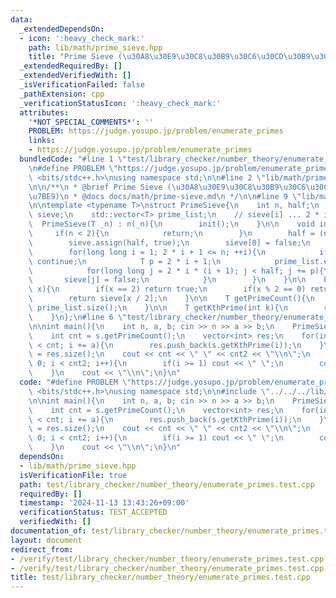 ```yaml
---
data:
  _extendedDependsOn:
  - icon: ':heavy_check_mark:'
    path: lib/math/prime_sieve.hpp
    title: "Prime Sieve (\u30A8\u30E9\u30C8\u30B9\u30C6\u30CD\u30B9\u306E\u7BE9)"
  _extendedRequiredBy: []
  _extendedVerifiedWith: []
  _isVerificationFailed: false
  _pathExtension: cpp
  _verificationStatusIcon: ':heavy_check_mark:'
  attributes:
    '*NOT_SPECIAL_COMMENTS*': ''
    PROBLEM: https://judge.yosupo.jp/problem/enumerate_primes
    links:
    - https://judge.yosupo.jp/problem/enumerate_primes
  bundledCode: "#line 1 \"test/library_checker/number_theory/enumerate_primes.test.cpp\"\
    \n#define PROBLEM \"https://judge.yosupo.jp/problem/enumerate_primes\"\n#include\
    \ <bits/stdc++.h>\nusing namespace std;\n\n#line 2 \"lib/math/prime_sieve.hpp\"\
    \n\n/**\n * @brief Prime Sieve (\u30A8\u30E9\u30C8\u30B9\u30C6\u30CD\u30B9\u306E\
    \u7BE9)\n * @docs docs/math/prime-sieve.md\n */\n\n#line 9 \"lib/math/prime_sieve.hpp\"\
    \n\ntemplate <typename T>\nstruct PrimeSieve{\n    int n, half;\n    std::vector<bool>\
    \ sieve;\n    std::vector<T> prime_list;\n    // sieve[i] ... 2 * i + 1\n\n  \
    \  PrimeSieve(T _n) : n(_n){\n        init();\n    }\n\n    void init(){\n   \
    \     if(n < 2){\n            return;\n        }\n        half = (n + 1) / 2;\n\
    \        sieve.assign(half, true);\n        sieve[0] = false;\n        prime_list.emplace_back(2);\n\
    \        for(long long i = 1; 2 * i + 1 <= n; ++i){\n            if(!sieve[i])\
    \ continue;\n            T p = 2 * i + 1;\n            prime_list.emplace_back(p);\n\
    \            for(long long j = 2 * i * (i + 1); j < half; j += p){\n         \
    \       sieve[j] = false;\n            }\n        }\n    }\n\n    bool isPrime(T\
    \ x){\n        if(x == 2) return true;\n        if(x % 2 == 0) return false;\n\
    \        return sieve[x / 2];\n    }\n\n    T getPrimeCount(){\n        return\
    \ prime_list.size();\n    }\n\n    T getKthPrime(int k){\n        return prime_list[k];\n\
    \    }\n};\n#line 6 \"test/library_checker/number_theory/enumerate_primes.test.cpp\"\
    \n\nint main(){\n    int n, a, b; cin >> n >> a >> b;\n    PrimeSieve<int> s(n);\n\
    \    int cnt = s.getPrimeCount();\n    vector<int> res;\n    for(int i = b; i\
    \ < cnt; i += a){\n        res.push_back(s.getKthPrime(i));\n    }\n    int cnt2\
    \ = res.size();\n    cout << cnt << \" \" << cnt2 << \"\\n\";\n    for(int i =\
    \ 0; i < cnt2; i++){\n        if(i >= 1) cout << \" \";\n        cout << res[i];\n\
    \    }\n    cout << \"\\n\";\n}\n"
  code: "#define PROBLEM \"https://judge.yosupo.jp/problem/enumerate_primes\"\n#include\
    \ <bits/stdc++.h>\nusing namespace std;\n\n#include \"../../../lib/math/prime_sieve.hpp\"\
    \n\nint main(){\n    int n, a, b; cin >> n >> a >> b;\n    PrimeSieve<int> s(n);\n\
    \    int cnt = s.getPrimeCount();\n    vector<int> res;\n    for(int i = b; i\
    \ < cnt; i += a){\n        res.push_back(s.getKthPrime(i));\n    }\n    int cnt2\
    \ = res.size();\n    cout << cnt << \" \" << cnt2 << \"\\n\";\n    for(int i =\
    \ 0; i < cnt2; i++){\n        if(i >= 1) cout << \" \";\n        cout << res[i];\n\
    \    }\n    cout << \"\\n\";\n}\n"
  dependsOn:
  - lib/math/prime_sieve.hpp
  isVerificationFile: true
  path: test/library_checker/number_theory/enumerate_primes.test.cpp
  requiredBy: []
  timestamp: '2024-11-13 13:43:26+09:00'
  verificationStatus: TEST_ACCEPTED
  verifiedWith: []
documentation_of: test/library_checker/number_theory/enumerate_primes.test.cpp
layout: document
redirect_from:
- /verify/test/library_checker/number_theory/enumerate_primes.test.cpp
- /verify/test/library_checker/number_theory/enumerate_primes.test.cpp.html
title: test/library_checker/number_theory/enumerate_primes.test.cpp
---
```

